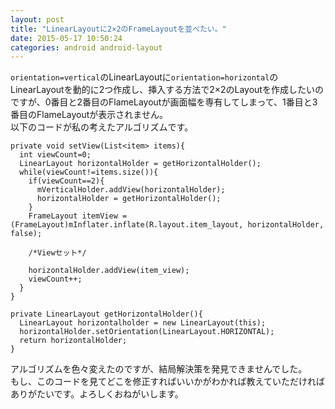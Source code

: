 ```yaml
---
layout: post
title: "LinearLayoutに2×2のFrameLayoutを並べたい。"
date: 2015-05-17 10:50:24
categories: android android-layout
---
```

<p><code>orientation=vertical</code>のLinearLayoutに<code>orientation=horizontal</code>のLinearLayoutを動的に2つ作成し、挿入する方法で2×2のLayoutを作成したいのですが、0番目と2番目のFlameLayoutが画面幅を専有してしまって、1番目と3番目のFlameLayoutが表示されません。<br>
以下のコードが私の考えたアルゴリズムです。</p>



<pre class="lang-html prettyprint-override"><code>private void setView(List&lt;item&gt; items){
  int viewCount=0;
  LinearLayout horizontalHolder = getHorizontalHolder();
  while(viewCount!=items.size()){
    if(viewCount==2){
      mVerticalHolder.addView(horizontalHolder);
      horizontalHolder = getHorizontalHolder();
    }
    FrameLayout itemView = (FrameLayout)mInflater.inflate(R.layout.item_layout, horizontalHolder, false);

    /*Viewセット*/

    horizontalHolder.addView(item_view);
    viewCount++;
  }
}

private LinearLayout getHorizontalHolder(){
  LinearLayout horizontalholder = new LinearLayout(this);
  horizontalHolder.setOrientation(LinearLayout.HORIZONTAL);
  return horizontalHolder;
}
</code></pre>

<p>アルゴリズムを色々変えたのですが、結局解決策を発見できませんでした。<br>
もし、このコードを見てどこを修正すればいいかがわかれば教えていただければありがたいです。よろしくおねがいします。</p>
